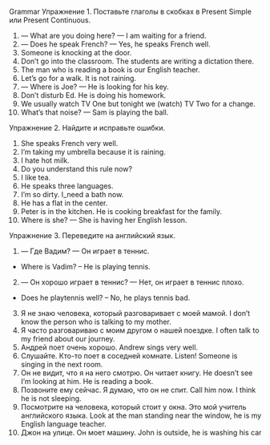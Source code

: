 Grammar
Упражнение 1. Поставьте глаголы в скобках в Present Simple или Present Continuous.
1.	— What are you doing here? — I am waiting for a friend.
2.	— Does he speak French? — Yes, he speaks French well.
3.	Someone is knocking at the door.
4.	Don’t go into the classroom. The students are writing a dictation there.
5.	The man who is reading a book is our English teacher.
6.	Let’s go for a walk. It is not raining.
7.	— Where is Joe? — He is looking for his key.
8.	Don’t disturb Ed. He is doing his homework.
9.	We usually watch TV One but tonight we (watch) TV Two for a change.
10.	What’s that noise? — Sam is playing the ball.


Упражнение 2. Найдите и исправьте ошибки.
1.	She speaks French very well.
2.	I’m taking my umbrella because it is raining.
3.	I hate hot milk.
4.	Do you understand this rule now?
5.	I like tea.
6.	He speaks three languages.
7.	I’m so dirty. I_need a bath now.
8.	He has a flat in the center.
9.	Peter is in the kitchen. He is cooking breakfast for the family.
10.	Where is she? — She is having her English lesson.


Упражнение 3. Переведите на английский язык.
1.	— Где Вадим? — Он играет в теннис.
- Where is Vadim? – He is playing tennis.
2.	— Он хорошо играет в теннис? — Нет, он играет в теннис плохо.
- Does he playtennis well? – No, he plays tennis bad.
3.	Я не знаю человека, который разговаривает с моей мамой.
I don’t know the person who is talking to my mother.
4.	Я часто разговариваю с моим другом о нашей поездке.
I often talk to my friend about our journey.
5.	Андрей поет очень хорошо.
Andrew sings very well.
6.	Слушайте. Кто-то поет в соседней комнате.
Listen! Someone is singing in the next room.
7.	Он не видит, что я на него смотрю. Он читает книгу.
He doesn’t see I’m looking at him. He is reading a book.
8.	Позвоните ему сейчас. Я думаю, что он не спит.
Call him now. I think he is not sleeping.
9.	Посмотрите на человека, который стоит у окна. Это мой учитель английского языка.
Look at the man standing near the window, he is my English language teacher.
10.	Джон на улице. Он моет машину.
John is outside, he is washing his car
